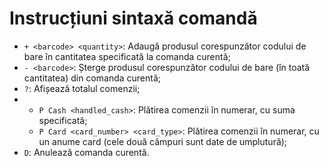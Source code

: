 # Instrucțiuni sintaxă comandă
 - ```+ <barcode> <quantity>```: Adaugă produsul corespunzător codului de bare în cantitatea specificată la comanda curentă;
 - ```- <barcode>```: Șterge produsul corespunzător codului de bare (în toată cantitatea) din comanda curentă;
 - ```?```: Afișează totalul comenzii;
 - - ```P Cash <handled_cash>```: Plătirea comenzii în numerar, cu suma specificată;
   - ```P Card <card_number> <card_type>```: Plătirea comenzii în numerar, cu un anume card (cele două câmpuri sunt date de umplutură);
 - ```D```: Anulează comanda curentă.
